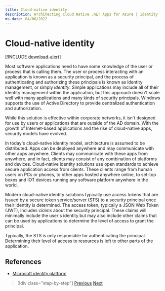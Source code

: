 ```yaml
---
title: Cloud-native identity
description: Architecting Cloud Native .NET Apps for Azure | Identity
ms.date: 04/06/2022
---
```


# Cloud-native identity

[!INCLUDE [download-alert](includes/download-alert.md)]

Most software applications need to have some knowledge of the user or process that is calling them. The user or process interacting with an application is known as a security principal, and the process of authenticating and authorizing these principals is known as identity management, or simply *identity*. Simple applications may include all of their identity management within the application, but this approach doesn't scale well with many applications and many kinds of security principals. Windows supports the use of Active Directory to provide centralized authentication and authorization.

<!-- (insert figure showing Windows AD auth model) -->

While this solution is effective within corporate networks, it isn't designed for use by users or applications that are outside of the AD domain. With the growth of Internet-based applications and the rise of cloud-native apps, security models have evolved.

In today's cloud-native identity model, architecture is assumed to be distributed. Apps can be deployed anywhere and may communicate with other apps anywhere. Clients may communicate with these apps from anywhere, and in fact, clients may consist of any combination of platforms and devices. Cloud-native identity solutions use open standards to achieve secure application access from clients. These clients range from human users on PCs or phones, to other apps hosted anywhere online, to set-top boxes and IOT devices running any software platform anywhere in the world.

Modern cloud-native identity solutions typically use access tokens that are issued by a secure token service/server (STS) to a security principal once their identity is determined. The access token, typically a JSON Web Token (JWT), includes *claims* about the security principal. These claims will minimally include the user's identity but may also include other claims that can be used by applications to determine the level of access to grant the principal.

<!-- (insert figure showing basic handshake involving a principal, an STS, and an app) -->

Typically, the STS is only responsible for authenticating the principal. Determining their level of access to resources is left to other parts of the application.

## References

- [Microsoft identity platform](/azure/active-directory/develop/)

>[!div class="step-by-step"]
>[Previous](azure-monitor.md)
>[Next](authentication-authorization.md)
